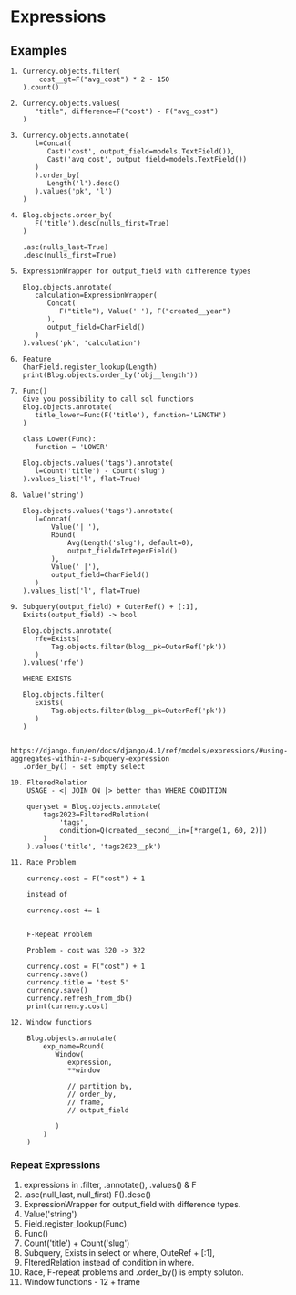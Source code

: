 # Expressions

## Examples
```
1. Currency.objects.filter(
       cost__gt=F("avg_cost") * 2 - 150
   ).count()

2. Currency.objects.values(
      "title", difference=F("cost") - F("avg_cost")
   )

3. Currency.objects.annotate(
      l=Concat(
         Cast('cost', output_field=models.TextField()),
         Cast('avg_cost', output_field=models.TextField())
      )
      ).order_by(
         Length('l').desc()
      ).values('pk', 'l')
   )

4. Blog.objects.order_by(
      F('title').desc(nulls_first=True)
   )

   .asc(nulls_last=True)
   .desc(nulls_first=True)

5. ExpressionWrapper for output_field with difference types

   Blog.objects.annotate(
      calculation=ExpressionWrapper(
         Concat(
            F("title"), Value(' '), F("created__year")
         ),
         output_field=CharField()
      )
   ).values('pk', 'calculation')

6. Feature
   CharField.register_lookup(Length)
   print(Blog.objects.order_by('obj__length'))

7. Func()
   Give you possibility to call sql functions
   Blog.objects.annotate(
      title_lower=Func(F('title'), function='LENGTH')
   )

   class Lower(Func):
      function = 'LOWER'

   Blog.objects.values('tags').annotate(
      l=Count('title') - Count('slug')
   ).values_list('l', flat=True)

8. Value('string')

   Blog.objects.values('tags').annotate(
      l=Concat(
          Value('| '),
          Round(
              Avg(Length('slug'), default=0),
              output_field=IntegerField()
          ),
          Value(' |'),
          output_field=CharField()
      )
   ).values_list('l', flat=True)

9. Subquery(output_field) + OuterRef() + [:1],
   Exists(output_field) -> bool

   Blog.objects.annotate(
      rfe=Exists(
          Tag.objects.filter(blog__pk=OuterRef('pk'))
      )
   ).values('rfe')

   WHERE EXISTS

   Blog.objects.filter(
      Exists(
          Tag.objects.filter(blog__pk=OuterRef('pk'))
      )
   )

   https://django.fun/en/docs/django/4.1/ref/models/expressions/#using-aggregates-within-a-subquery-expression
   .order_by() - set empty select

10. FlteredRelation
    USAGE - <| JOIN ON |> better than WHERE CONDITION

    queryset = Blog.objects.annotate(
        tags2023=FilteredRelation(
            'tags',
            condition=Q(created__second__in=[*range(1, 60, 2)])
        )
    ).values('title', 'tags2023__pk')

11. Race Problem

    currency.cost = F("cost") + 1

    instead of

    currency.cost += 1


    F-Repeat Problem

    Problem - cost was 320 -> 322

    currency.cost = F("cost") + 1
    currency.save()
    currency.title = 'test 5'
    currency.save()
    currency.refresh_from_db()
    print(currency.cost)

12. Window functions

    Blog.objects.annotate(
        exp_name=Round(
           Window(
              expression,
              **window

              // partition_by,
              // order_by,
              // frame,
              // output_field

           )
        )
    )

```


### Repeat Expressions

1. expressions in .filter, .annotate(), .values() & F
2. .asc(null_last, null_first) F().desc()
3. ExpressionWrapper for output_field with difference types.
4. Value('string')
5. Field.register_lookup(Func)
6. Func()
7. Count('title') + Count('slug')
8. Subquery, Exists in select or where, OuteRef + [:1],
9. FlteredRelation instead of condition in where.
10. Race, F-repeat problems and .order_by() is empty soluton.
11. Window functions - 12 + frame
